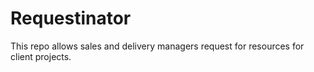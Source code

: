 # Requestinator

This repo allows sales and delivery managers request for resources for client projects.
